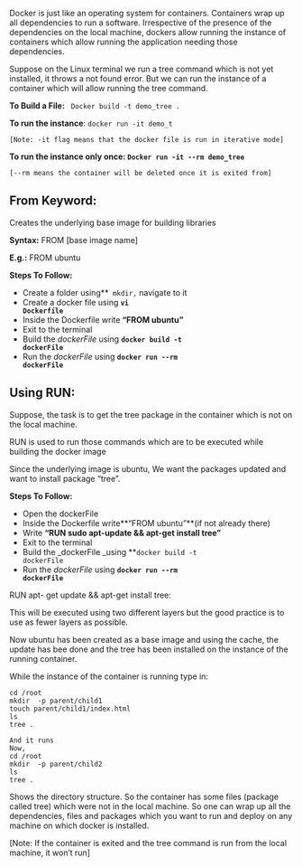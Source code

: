 Docker is just like an operating system for containers. Containers wrap up all dependencies to run a software. Irrespective of the presence of the dependencies on the local machine, dockers allow running the instance of containers which allow running the application needing those dependencies. 

Suppose on the Linux terminal we run a tree command which is not yet installed, it throws a not found error. But we can run the instance of a container which will allow running the tree command. 

**To Build a File:** <code> Docker build -t demo_tree . </code></strong>

**To run the instance**: `docker run -it demo_t `


```
[Note: -it flag means that the docker file is run in iterative mode]
```


**To run the instance only once: `Docker run -it --rm demo_tree`**


```
[--rm means the container will be deleted once it is exited from]
```



## From Keyword: 

Creates the underlying base image for building libraries

**Syntax:** FROM [base image name]

**E.g.:**         FROM ubuntu

**Steps To Follow:**



*   Create a folder using**<code> mkdir,</code></strong> navigate to it
*   Create a docker file using <strong><code>vi Dockerfile</code></strong>
*   Inside the Dockerfile write<strong> “FROM ubuntu”</strong>
*   Exit to the terminal 
*   Build the <em>dockerFile </em>using <strong><code>docker build -t dockerFile</code></strong>
*   Run the <em>dockerFile</em> using <strong><code>docker run --rm dockerFile</code></strong>


## Using RUN:

Suppose, the task is to get the tree package in the container which is not on the local machine.

RUN is used to run those commands which are to be executed while building the docker image

Since the underlying image is ubuntu, We want the packages updated and want to install package “tree”.

**Steps To Follow:**



*   Open the dockerFile
*   Inside the Dockerfile write**“FROM ubuntu”**(if not already there)
*   Write **“RUN sudo apt-update && apt-get install tree”**
*   Exit to the terminal 
*   Build the _dockerFile _using **<code>docker build -t dockerFile</code></strong>
*   Run the <em>dockerFile</em> using <strong><code>docker run --rm dockerFile</code></strong>

RUN apt- get update && apt-get install tree:

This will be executed using two different layers but the good practice is to use as fewer layers as possible.

Now ubuntu has been created as a base image and using the cache, the update has bee done and the tree has been installed on the instance of the running container. 

While the instance of the container is running type in:


```
cd /root
mkdir  -p parent/child1
touch parent/child1/index.html
ls
tree .

And it runs
Now, 
cd /root
mkdir  -p parent/child2
ls
tree .
```


Shows the directory structure. So the container has some files (package called tree) which were not in the local machine. So one can wrap up all the dependencies, files and packages which you want to run and deploy on any machine on which docker is installed. 

[Note: If the container is exited and the tree command is run from the local machine, it won’t run]
